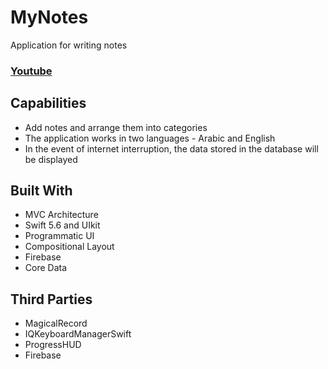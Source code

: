 # MyNotes
Application for writing notes

### [Youtube](https://www.youtube.com/watch?v=jjKijMtLOKw)
## Capabilities
+ Add notes and arrange them into categories
+ The application works in two languages - Arabic and English
+ In the event of internet interruption, the data stored in the database will be displayed

## Built With
+ MVC Architecture
+ Swift 5.6 and UIkit
+ Programmatic UI 
+ Compositional Layout
+ Firebase
+ Core Data

## Third Parties
+ MagicalRecord
+ IQKeyboardManagerSwift
+ ProgressHUD
+ Firebase

